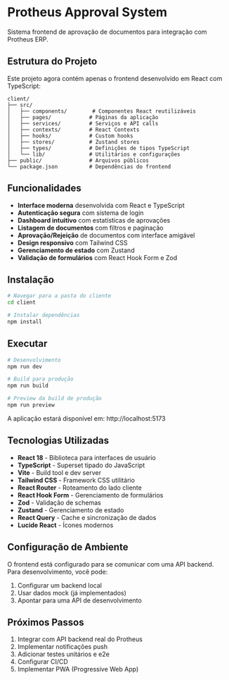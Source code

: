 # Protheus Approval System

Sistema frontend de aprovação de documentos para integração com Protheus ERP.

## Estrutura do Projeto

Este projeto agora contém apenas o frontend desenvolvido em React com TypeScript:

```
client/
├── src/
│   ├── components/        # Componentes React reutilizáveis
│   ├── pages/            # Páginas da aplicação
│   ├── services/         # Serviços e API calls
│   ├── contexts/         # React Contexts
│   ├── hooks/            # Custom hooks
│   ├── stores/           # Zustand stores
│   ├── types/            # Definições de tipos TypeScript
│   └── lib/              # Utilitários e configurações
├── public/               # Arquivos públicos
└── package.json          # Dependências do frontend
```

## Funcionalidades

- **Interface moderna** desenvolvida com React e TypeScript
- **Autenticação segura** com sistema de login
- **Dashboard intuitivo** com estatísticas de aprovações
- **Listagem de documentos** com filtros e paginação
- **Aprovação/Rejeição** de documentos com interface amigável
- **Design responsivo** com Tailwind CSS
- **Gerenciamento de estado** com Zustand
- **Validação de formulários** com React Hook Form e Zod

## Instalação

```bash
# Navegar para a pasta do cliente
cd client

# Instalar dependências
npm install
```

## Executar

```bash
# Desenvolvimento
npm run dev

# Build para produção
npm run build

# Preview da build de produção
npm run preview
```

A aplicação estará disponível em: http://localhost:5173

## Tecnologias Utilizadas

- **React 18** - Biblioteca para interfaces de usuário
- **TypeScript** - Superset tipado do JavaScript
- **Vite** - Build tool e dev server
- **Tailwind CSS** - Framework CSS utilitário
- **React Router** - Roteamento do lado cliente
- **React Hook Form** - Gerenciamento de formulários
- **Zod** - Validação de schemas
- **Zustand** - Gerenciamento de estado
- **React Query** - Cache e sincronização de dados
- **Lucide React** - Ícones modernos

## Configuração de Ambiente

O frontend está configurado para se comunicar com uma API backend. Para desenvolvimento, você pode:

1. Configurar um backend local
2. Usar dados mock (já implementados)
3. Apontar para uma API de desenvolvimento

## Próximos Passos

1. Integrar com API backend real do Protheus
2. Implementar notificações push
3. Adicionar testes unitários e e2e
4. Configurar CI/CD
5. Implementar PWA (Progressive Web App)